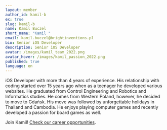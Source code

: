 ```yaml
---
layout: member
author_id: kamil-b
ex: true
slug: kamil-b
name: Kamil Buczel
short_name: "Kamil "
email: kamil.buczel@brightinventions.pl
bio: Senior iOS Developer
description: Senior iOS Developer
avatar: /images/kamil_team_2022.png
avatar_hover: /images/kamil_passion_2022.png
published: true
language: en
---
```

iOS Developer with more than 4 years of experience. His relationship with coding started over 15 years ago when as a teenager he developed various websites. He graduated from Control Engineering and Robotics and Informatics studies. He comes from Western Poland, however, he decided to move to Gdańsk. His move was followed by unforgettable holidays in Thailand and Cambodia. He enjoys playing computer games and recently developed a passion for board games as well.

Join Kamil! [Check our career opportunities](/career).
